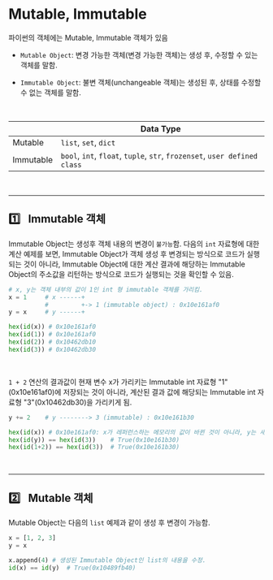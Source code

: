 # Mutable, Immutable

파이썬의 객체에는 Mutable, Immutable 객체가 있음

- `Mutable Object`: 변경 가능한 객체(변경 가능한 객체)는 생성 후, 수정할 수 있는 객체를 말함.

- `Immutable Object`: 불변 객체(unchangeable 객체)는 생성된 후, 상태를 수정할 수 없는 객체를 말함.

<br/>

||Data Type|
|-|-|
|Mutable|`list`, `set`, `dict`|
|Immutable|`bool`, `int`, `float`, `tuple`, `str`, `frozenset`, `user defined class`|

<br/>

---

## :one:&ensp; Immutable 객체

Immutable Object는 생성후 객체 내용의 변경이 `불가능`함. 다음의 `int` 자료형에 대한 계산 예제를 보면, Immutable Object가 객체 생성 후 변경되는 방식으로 코드가 실행되는 것이 아니라, Immutable Object에 대한 계산 결과에 해당하는 Immutable Object의 주소값을 리턴하는 방식으로 코드가 실행되는 것을 확인할 수 있음.

```py
# x, y는 객체 내부의 값이 1인 int 형 immutable 객체를 가리킴.
x = 1     # x ------+
          #         +-> 1 (immutable object) : 0x10e161af0
y = x     # y ------+

hex(id(x)) # 0x10e161af0
hex(id(1)) # 0x10e161af0
hex(id(2)) # 0x10462db10
hex(id(3)) # 0x10462db30
```

<br/>

`1 + 2` 연산의 결과값이 현재 변수 x가 가리키는 Immutable int 자료형 "1"(0x10e161af0)에 저장되는 것이 아니라, 계산된 결과 값에 해당되는 Immutable int 자료형 "3"(0x10462db30)을 가리키게 됨.

```py
y += 2    # y --------> 3 (immutable) : 0x10e161b30

hex(id(x)) # 0x10e161af0: x가 레퍼런스하는 메모리의 값이 바뀐 것이 아니라, y는 새로운 메모리를 가리키게 됨!
hex(id(y)) == hex(id(3))    # True(0x10e161b30)
hex(id(1+2)) == hex(id(3))  # True(0x10e161b30)
```

<br/>

----
## :two:&ensp; Mutable 객체

Mutable Object는 다음의 `list` 예제과 같이 생성 후 변경이 가능함.

```py
x = [1, 2, 3]
y = x

x.append(4) # 생성된 Immutable Object인 list의 내용을 수정.
id(x) == id(y)  # True(0x10489fb40)
```